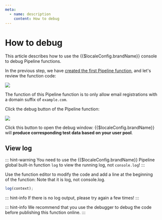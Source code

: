 ```yaml
---
meta:
  - name: description
    content: How to debug
---
```


# How to debug

<LastUpdated/>

This article describes how to use the {{$localeConfig.brandName}} console to debug Pipeline functions.

In the previous step, we have [created the first Pipeline function](./write-your-first-pipeline-function.md), and let's review the function code:

![](~@imagesZhCn/pipeline/1.png)

The function of this Pipeline function is to only allow email registrations with a domain suffix of `example.com`.

Click the debug button of the Pipeline function:

![](~@imagesZhCn/pipeline/2.png)

Click this button to open the debug window: {{$localeConfig.brandName}} will **produce corresponding test data based on your user pool**.

## View log

::: hint-warning
You need to use the {{$localeConfig.brandName}} Pipeline global built-in function `log` to view the running log, not `console.log`!
:::

Use the function editor to modify the code and add a line at the beginning of the function: Note that it is log, not console.log.

```js
log(context);
```

::: hint-info
If there is no log output, please try again a few times!
:::

::: hint-info
We recommend that you use the debugger to debug the code before publishing this function online.
:::
